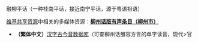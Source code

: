 

融柳平话（一种桂南平话，接近南宁平话，源于粤语祖语）



[维基共享资源](https://www.wikiwand.com/zh-cn/维基共享资源)中相关的多媒体资源：**[柳州话版有声条目（柳州市）](https://commons.wikimedia.org/wiki/File:柳州市2011-9-11.ogg?uselang=zh-cn)**

- **（繁体中文）**[汉字古今音数据库](https://web.archive.org/web/20151022110026/http://xiaoxue.iis.sinica.edu.tw/ccr)（可查柳州话雒容方言的单字读音，现代>官

